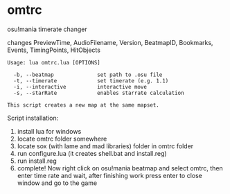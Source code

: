 # omtrc
osu!mania timerate changer  

changes PreviewTime, AudioFilename, Version, BeatmapID, Bookmarks, Events, TimingPoints, HitObjects

```
Usage: lua omtrc.lua [OPTIONS]

  -b, --beatmap              set path to .osu file  
  -t, --timerate             set timerate (e.g. 1.1)  
  -i, --interactive          interactive move
  -s, --starRate             enables starrate calculation

This script creates a new map at the same mapset.
```

Script installation:  
1) install lua for windows
2) locate omtrc folder somewhere  
3) locate sox (with lame and mad libraries) folder in omtrc folder  
4) run configure.lua (it creates shell.bat and install.reg)
5) run install.reg
6) complete! Now right click on osu!mania beatmap and select omtrc, then enter time rate and wait, after finishing work press enter to close window and go to the game